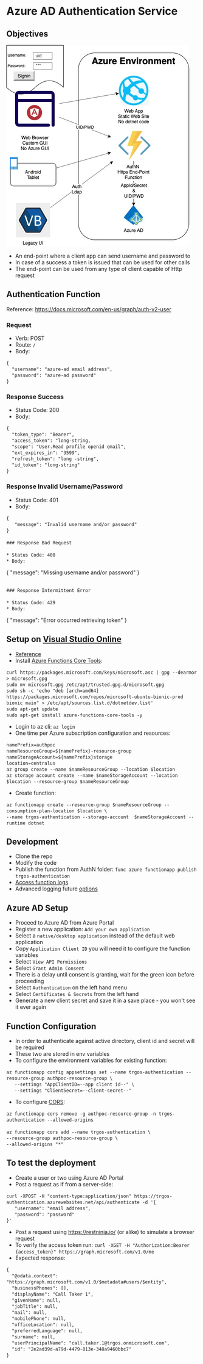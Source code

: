 # Azure AD Authentication Service

## Objectives

![](./media/AuthN.jpg)

* An end-point where a client app can send username and password to
* In case of a success a token is issued that can be used for other calls
* The end-point can be used from any type of client capable of Http request

## Authentication Function

Reference: https://docs.microsoft.com/en-us/graph/auth-v2-user

### Request

* Verb: POST 
* Route: `/`
* Body:
```
{
  "username": "azure-ad email address",
  "password": "azure-ad password"
}
```

### Response Success

* Status Code: 200
* Body:
```
{
  "token_type": "Bearer",
  "access_token": "long-string,
  "scope": "User.Read profile openid email",
  "ext_expires_in": "3599",
  "refresh_token": "long -string",
  "id_token": "long-string"
}
```

### Response Invalid Username/Password

* Status Code: 401
* Body:
```
{
   "message": "Invalid username and/or password"
}

### Response Bad Request

* Status Code: 400
* Body:
```
{
   "message": "Missing username and/or password"
}
```

### Response Intermittent Error

* Status Code: 429
* Body:
```
{
   "message": "Error occurred retrieving token"
}

## Setup on [Visual Studio Online](https://online.visualstudio.com/)

* [Reference](https://docs.microsoft.com/en-us/azure/azure-functions/functions-create-first-azure-function-azure-cli)
* Install [Azure Functions Core Tools](https://docs.microsoft.com/en-us/azure/azure-functions/functions-run-local#v2):
```
curl https://packages.microsoft.com/keys/microsoft.asc | gpg --dearmor > microsoft.gpg
sudo mv microsoft.gpg /etc/apt/trusted.gpg.d/microsoft.gpg
sudo sh -c 'echo "deb [arch=amd64] https://packages.microsoft.com/repos/microsoft-ubuntu-bionic-prod bionic main" > /etc/apt/sources.list.d/dotnetdev.list'
sudo apt-get update
sudo apt-get install azure-functions-core-tools -y
```
* Login to az cli: `az login`
* One time per Azure subscription configuration and resources:
```
namePrefix=authpoc
nameResourceGroup=${namePrefix}-resource-group
nameStorageAccount=${namePrefix}storage
location=centralus
az group create --name $nameResourceGroup --location $location
az storage account create --name $nameStorageAccount --location $location --resource-group $nameResourceGroup
```
* Create function:
```
az functionapp create --resource-group $nameResourceGroup --consumption-plan-location $location \
--name trgos-authentication --storage-account  $nameStorageAccount --runtime dotnet
```

## Development

* Clone the repo
* Modify the code
* Publish the function from AuthN folder: `func azure functionapp publish trgos-authentication`
* [Access function logs](https://markheath.net/post/three-ways-view-error-logs-azure-functions)
* Advanced logging future [options](https://stackify.com/logging-azure-functions/)

## Azure AD Setup

* Proceed to Azure AD from Azure Portal
* Register a new application: `Add your own application`
* Select a `native/desktop application` instead of the default web application
* Copy `Application Client ID` you will need it to configure the function variables
* Select `View API Permissions`
* Select `Grant Admin Consent`
* There is a delay until consent is granting, wait for the green icon before proceeding
* Select `Authentication` on the left hand menu
* Select `Certificates & Secrets` from the left hand
* Generate a new client secret and save it in a save place - you won't see it ever again

## Function Configuration

* In order to authenticate against active directory, client id and secret will be required
* These two are stored in env variables
* To configure the environment variables for existing function:
```
az functionapp config appsettings set --name trgos-authentication --resource-group authpoc-resource-group \
   --settings "AppClientID=--app client id--" \
   --settings "ClientSecret=--client-secret--"
```
* To configure [CORS](https://docs.microsoft.com/en-us/azure/azure-functions/functions-how-to-use-azure-function-app-settings#cors):
```
az functionapp cors remove -g authpoc-resource-group -n trgos-authentication --allowed-origins

az functionapp cors add --name trgos-authentication \
--resource-group authpoc-resource-group \
--allowed-origins "*"
```

## To test the deployment

* Create a user or two using Azure AD Portal
* Post a request as if from a server-side:
```
curl -XPOST -H "content-type:application/json" https://trgos-authentication.azurewebsites.net/api/authenticate -d '{
   "username": "email address",
   "password": "password"
}'
```
* Post a request using https://restninja.io/ (or alike) to simulate a browser request
* To verify the access token run:
`curl -XGET -H "Authorization:Bearer {access_token}" https://graph.microsoft.com/v1.0/me`
* Expected response:
```
{
  "@odata.context": "https://graph.microsoft.com/v1.0/$metadata#users/$entity",
  "businessPhones": [],
  "displayName": "Call Taker 1",
  "givenName": null,
  "jobTitle": null,
  "mail": null,
  "mobilePhone": null,
  "officeLocation": null,
  "preferredLanguage": null,
  "surname": null,
  "userPrincipalName": "call.taker.1@trgos.onmicrosoft.com",
  "id": "2e2ad39d-a79d-4479-813e-348a9460bbc7"
}
```